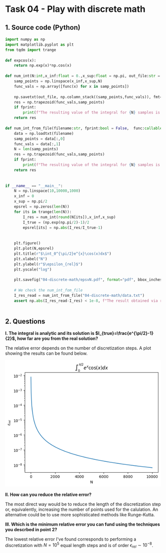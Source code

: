 # Task 04 - Play with discrete math 

## 1. Source code (Python)

```python
import numpy as np
import matplotlib.pyplot as plt
from tqdm import trange 

def expcos(x):
    return np.exp(x)*np.cos(x)

def num_int(N:int,x_inf:float = 0.,x_sup:float = np.pi, out_file:str = "04-discrete-math/data.txt", fprint:bool = False, func:callable = expcos):
    samp_points = np.linspace(x_inf,x_sup,N)
    func_vals = np.array([func(x) for x in samp_points])
    
    np.savetxt(out_file, np.column_stack((samp_points,func_vals)), fmt="%.16f", header="x \t \t \t \t f(x)")
    res = np.trapezoid(func_vals,samp_points)
    if fprint:
        print(f"The resulting value of the integral for {N} samples is {res:.16f}")
    return res

def num_int_from_file(filename:str, fprint:bool = False,  func:callable = expcos):
    data = np.loadtxt(filename)
    samp_points = data[:,0]
    func_vals = data[:,1]
    N = len(samp_points)
    res = np.trapezoid(func_vals,samp_points)
    if fprint:
        print(f"The resulting value of the integral for {N} samples is {res:.16f}")
    return res


if __name__ == "__main__":
    N = np.linspace(10,10000,1000)
    x_inf = 0
    x_sup = np.pi/2
    epsrel = np.zeros(len(N))
    for its in trange(len(N)):
        I_res = num_int(round(N[its]),x_inf,x_sup)
        I_true = (np.exp(np.pi/2)-1)/2
        epsrel[its] = np.abs(I_res/I_true-1)

    
    plt.figure()
    plt.plot(N,epsrel)
    plt.title(r"$\int_0^{\pi/2}e^{x}\cos(x)dx$")
    plt.xlabel("N")
    plt.ylabel(r"$\epsilon_{rel}$")
    plt.yscale("log")
    
    plt.savefig("04-discrete-math/epsvN.pdf", format="pdf", bbox_inches="tight")
    
    # We check the num_int_fom_file 
    I_res_read = num_int_from_file("04-discrete-math/data.txt")
    assert np.abs(I_res_read-I_res) < 1e-8, f"The result obtained via reading the data file does not coincide. ({I_res} != {I_res_read})"
    
```

## 2. Questions
**I. The integral is analytic and its solution is $I_{true}=\frac{e^{\pi/2}-1}{2}$, how far are you from the real solution?**

The relative error depends on the number of discretization steps. A plot showing the results can be found below.

![Alt Text](epsvN.png)

**II. How can you reduce the relative error?**

The most direct way would be to reduce the length of the discretization step or, equivalently, increasing the number of points used for the calulation. An alternative could be to use more sophisticated methods like Runge-Kutta.

**III. Which is the minimum relative error you can fund using the techniques you descrbed in point 2?**

The lowest relative error I've found corresponds to performing a discretization with $N=10^5$ equal length steps and is of order $\epsilon_{rel} \sim 10^{-8}$.